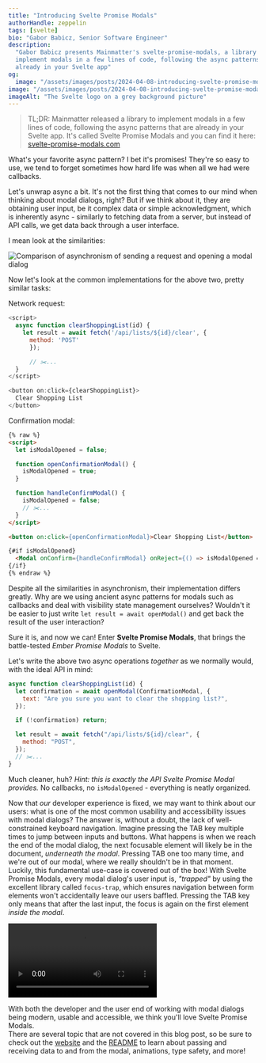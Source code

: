 ```yaml
---
title: "Introducing Svelte Promise Modals"
authorHandle: zeppelin
tags: [svelte]
bio: "Gabor Babicz, Senior Software Engineer"
description:
  "Gabor Babicz presents Mainmatter's svelte-promise-modals, a library to
  implement modals in a few lines of code, following the async patterns that are
  already in your Svelte app"
og:
  image: "/assets/images/posts/2024-04-08-introducing-svelte-promise-modals/og-image.jpg"
image: "/assets/images/posts/2024-04-08-introducing-svelte-promise-modals/header-visual.png"
imageAlt: "The Svelte logo on a grey background picture"
---
```


> TL;DR: Mainmatter released a library to implement modals in a few lines of
> code, following the async patterns that are already in your Svelte app. It's
> called Svelte Promise Modals and you can find it here:
> [svelte-promise-modals.com](https://svelte-promise-modals.com)

What's your favorite async pattern? I bet it's promises! They're so easy to use,
we tend to forget sometimes how hard life was when all we had were callbacks.

Let's unwrap async a bit. It's not the first thing that comes to our mind when
thinking about modal dialogs, right? But if we think about it, they are
obtaining user input, be it complex data or simple acknowledgment, which is
inherently async - similarly to fetching data from a server, but instead of API
calls, we get data back through a user interface.

I mean look at the similarities:

![Comparison of asynchronism of sending a request and opening a modal dialog](/assets/images/posts/2024-04-08-introducing-svelte-promise-modals/async-comparison.png)

Now let's look at the common implementations for the above two, pretty similar
tasks:

Network request:

```js
<script>
  async function clearShoppingList(id) {
    let result = await fetch('/api/lists/${id}/clear', {
      method: 'POST'
	  });

	  // ✂️...
  }
</script>

<button on:click={clearShoppingList}>
  Clear Shopping List
</button>
```

Confirmation modal:

<!-- prettier-ignore -->
```html
{% raw %}
<script>
  let isModalOpened = false;

  function openConfirmationModal() {
    isModalOpened = true;
  }

  function handleConfirmModal() {
    isModalOpened = false;
    // ✂️...
  }
</script>

<button on:click={openConfirmationModal}>Clear Shopping List</button>

{#if isModalOpened}
  <Modal onConfirm={handleConfirmModal} onReject={() => isModalOpened = false} />
{/if}
{% endraw %}
```

Despite all the similarities in asynchronism, their implementation differs
greatly. Why are we using ancient async patterns for modals such as callbacks
and deal with visibility state management ourselves? Wouldn't it be easier to
just write `let result = await openModal()` and get back the result of the user
interaction?

Sure it is, and now we can! Enter **Svelte Promise Modals**, that brings the
battle-tested _Ember Promise Modals_ to Svelte.

Let's write the above two async operations _together_ as we normally would, with
the ideal API in mind:

```js
async function clearShoppingList(id) {
  let confirmation = await openModal(ConfirmationModal, {
    text: "Are you sure you want to clear the shopping list?",
  });

  if (!confirmation) return;

  let result = await fetch("/api/lists/${id}/clear", {
    method: "POST",
  });
  // ✂️...
}
```

Much cleaner, huh? _Hint: this is exactly the API Svelte Promise Modal
provides._ No callbacks, no `isModalOpened` - everything is neatly organized.

Now that _our_ developer experience is fixed, we may want to think about our
users: what is one of the most common usability and accessibility issues with
modal dialogs? The answer is, without a doubt, the lack of well-constrained
keyboard navigation. Imagine pressing the TAB key multiple times to jump between
inputs and buttons. What happens is when we reach the end of the modal dialog,
the next focusable element will likely be in the document, _underneath the
modal_. Pressing TAB one too many time, and we're out of our modal, where we
really shouldn't be in that moment.  
Luckily, this fundamental use-case is covered out of the box! With Svelte
Promise Modals, every modal dialog's user input is, _"trapped"_ by using the
excellent library called `focus-trap`, which ensures navigation between form
elements won't accidentally leave our users baffled. Pressing the TAB key only
means that after the last input, the focus is again on the first element _inside
the modal_.

![Video showing tab cycle of focusable elements inside a modal dialog](/assets/images/posts/2024-04-08-introducing-svelte-promise-modals/focus-cycle.mp4#video)

With both the developer and the user end of working with modal dialogs being
modern, usable and accessible, we think you'll love Svelte Promise Modals.  
There are several topic that are not covered in this blog post, so be sure to
check out the [website](https://svelte-promise-modals.com) and the
[README](https://github.com/mainmatter/svelte-promise-modals?tab=readme-ov-file)
to learn about passing and receiving data to and from the modal, animations,
type safety, and more!
